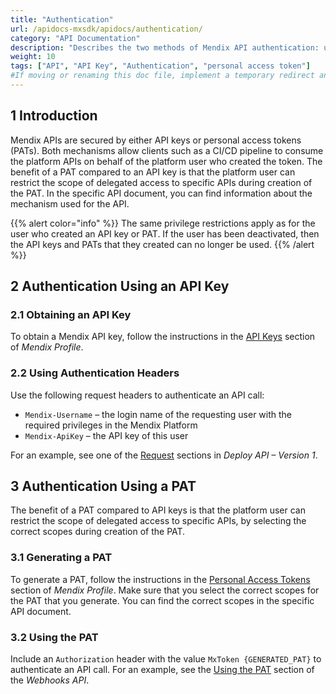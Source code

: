 ```yaml
---
title: "Authentication"
url: /apidocs-mxsdk/apidocs/authentication/
category: "API Documentation"
description: "Describes the two methods of Mendix API authentication: using API keys and using personal access tokens."
weight: 10
tags: ["API", "API Key", "Authentication", "personal access token"]
#If moving or renaming this doc file, implement a temporary redirect and let the respective team know they should update the URL in the product. See Mapping to Products for more details.
---
```


## 1 Introduction

Mendix APIs are secured by either API keys or personal access tokens (PATs). Both mechanisms allow clients such as a CI/CD pipeline to consume the platform APIs on behalf of the platform user who created the token. The benefit of a PAT compared to an API key is that the platform user can restrict the scope of delegated access to specific APIs during creation of the PAT. In the specific API document, you can find information about the mechanism used for the API. 

{{% alert color="info" %}}
The same privilege restrictions apply as for the user who created an API key or PAT. If the user has been deactivated, then the API keys and PATs that they created can no longer be used.
{{% /alert %}}

## 2 Authentication Using an API Key

### 2.1 Obtaining an API Key

To obtain a Mendix API key, follow the instructions in the [API Keys](/community-tools/mendix-profile/user-settings/#profile-api-keys) section of *Mendix Profile*.

### 2.2 Using Authentication Headers

Use the following request headers to authenticate an API call:

* `Mendix-Username` – the login name of the requesting user with the required privileges in the Mendix Platform
* `Mendix-ApiKey` – the API key of this user

For an example, see one of the [Request](/apidocs-mxsdk/apidocs/deploy-api/#list-environments-request) sections in *Deploy API – Version 1*.

## 3 Authentication Using a PAT

The benefit of a PAT compared to API keys is that the platform user can restrict the scope of delegated access to specific APIs, by  selecting the correct scopes during creation of the PAT.

### 3.1 Generating a PAT

To generate a PAT, follow the instructions in the [Personal Access Tokens](http://localhost:1313/community-tools/mendix-profile/user-settings/#pat) section of *Mendix Profile*. Make sure that you select the correct scopes for the PAT that you generate. You can find the correct scopes in the specific API document.

### 3.2  Using the PAT

Include an `Authorization` header with the value `MxToken {GENERATED_PAT}` to authenticate an API call. For an example, see the [Using the PAT](/apidocs-mxsdk/apidocs/webhooks-api/#use-pat) section of the *Webhooks API*.
